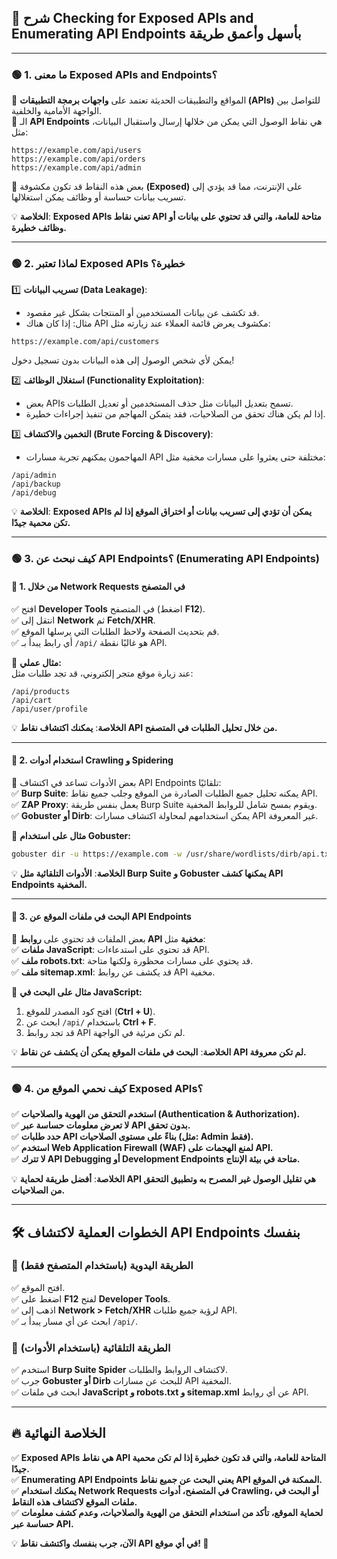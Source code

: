 ## **📌 شرح Checking for Exposed APIs and Enumerating API Endpoints بأسهل وأعمق طريقة**

---

### **🟢 1. ما معنى Exposed APIs and Endpoints؟**

🔹 المواقع والتطبيقات الحديثة تعتمد على **واجهات برمجة التطبيقات (APIs)** للتواصل بين الواجهة الأمامية والخلفية.  
🔹 الـ **API Endpoints** هي نقاط الوصول التي يمكن من خلالها إرسال واستقبال البيانات، مثل:

```plaintext
https://example.com/api/users
https://example.com/api/orders
https://example.com/api/admin
```

🔹 بعض هذه النقاط قد تكون مكشوفة **(Exposed)** على الإنترنت، مما قد يؤدي إلى تسريب بيانات حساسة أو وظائف يمكن استغلالها.

💡 **الخلاصة**: **Exposed APIs تعني نقاط API متاحة للعامة، والتي قد تحتوي على بيانات أو وظائف خطيرة.**

---

### **🟢 2. لماذا تعتبر Exposed APIs خطيرة؟**

1️⃣ **تسريب البيانات (Data Leakage)**:

- قد تكشف عن بيانات المستخدمين أو المنتجات بشكل غير مقصود.
- مثال: إذا كان هناك API مكشوف يعرض قائمة العملاء عند زيارته مثل:

```plaintext
https://example.com/api/customers
```

يمكن لأي شخص الوصول إلى هذه البيانات بدون تسجيل دخول!

2️⃣ **استغلال الوظائف (Functionality Exploitation)**:

- بعض APIs تسمح بتعديل البيانات مثل حذف المستخدمين أو تعديل الطلبات.
- إذا لم يكن هناك تحقق من الصلاحيات، فقد يتمكن المهاجم من تنفيذ إجراءات خطيرة.

3️⃣ **التخمين والاكتشاف (Brute Forcing & Discovery)**:

- المهاجمون يمكنهم تجربة مسارات API مختلفة حتى يعثروا على مسارات مخفية مثل:

```plaintext
/api/admin
/api/backup
/api/debug
```

💡 **الخلاصة**: **Exposed APIs يمكن أن تؤدي إلى تسريب بيانات أو اختراق الموقع إذا لم تكن محمية جيدًا.**

---

### **🟢 3. كيف نبحث عن API Endpoints؟ (Enumerating API Endpoints)**

#### **🔹 1. من خلال Network Requests في المتصفح**

✅ افتح **Developer Tools** في المتصفح (اضغط **F12**).  
✅ انتقل إلى **Network** ثم **Fetch/XHR**.  
✅ قم بتحديث الصفحة ولاحظ الطلبات التي يرسلها الموقع.  
✅ أي رابط يبدأ بـ `/api/` هو غالبًا نقطة API.

📌 **مثال عملي:**  
عند زيارة موقع متجر إلكتروني، قد تجد طلبات مثل:

```plaintext
/api/products
/api/cart
/api/user/profile
```

💡 **الخلاصة**: **يمكنك اكتشاف نقاط API من خلال تحليل الطلبات في المتصفح.**

---

#### **🔹 2. استخدام أدوات Crawling و Spidering**

🔹 بعض الأدوات تساعد في اكتشاف API Endpoints تلقائيًا:  
✅ **Burp Suite**: يمكنه تحليل جميع الطلبات الصادرة من الموقع وجلب جميع نقاط API.  
✅ **ZAP Proxy**: يعمل بنفس طريقة Burp Suite ويقوم بمسح شامل للروابط المخفية.  
✅ **Gobuster أو Dirb**: يمكن استخدامهم لمحاولة اكتشاف مسارات API غير المعروفة.

📌 **مثال على استخدام Gobuster:**

```bash
gobuster dir -u https://example.com -w /usr/share/wordlists/dirb/api.txt
```

💡 **الخلاصة**: **الأدوات التلقائية مثل Burp Suite و Gobuster يمكنها كشف API Endpoints المخفية.**

---

#### **🔹 3. البحث في ملفات الموقع عن API Endpoints**

🔹 بعض الملفات قد تحتوي على **روابط API مخفية** مثل:  
✅ **ملفات JavaScript**: قد تحتوي على استدعاءات API.  
✅ **ملف robots.txt**: قد يحتوي على مسارات محظورة ولكنها متاحة.  
✅ **ملف sitemap.xml**: قد يكشف عن روابط API مخفية.

📌 **مثال على البحث في JavaScript:**

1. افتح كود المصدر للموقع (**Ctrl + U**).
2. ابحث عن `/api/` باستخدام **Ctrl + F**.
3. قد تجد روابط API لم تكن مرئية في الواجهة.

💡 **الخلاصة**: **البحث في ملفات الموقع يمكن أن يكشف عن نقاط API لم تكن معروفة.**

---

### **🟢 4. كيف نحمي الموقع من Exposed APIs؟**

✅ **استخدم التحقق من الهوية والصلاحيات (Authentication & Authorization).**  
✅ **لا تعرض معلومات حساسة عبر API بدون تحقق.**  
✅ **حدد طلبات API بناءً على مستوى الصلاحيات (مثل: Admin فقط).**  
✅ **استخدم Web Application Firewall (WAF) لمنع الهجمات على API.**  
✅ **لا تترك API Debugging أو Development Endpoints متاحة في بيئة الإنتاج.**

💡 **الخلاصة**: **أفضل طريقة لحماية API هي تقليل الوصول غير المصرح به وتطبيق التحقق من الصلاحيات.**

---

## **🛠️ الخطوات العملية لاكتشاف API Endpoints بنفسك**

### **🔴 الطريقة اليدوية (باستخدام المتصفح فقط)**

✅ افتح الموقع.  
✅ اضغط على **F12** لفتح **Developer Tools**.  
✅ اذهب إلى **Network > Fetch/XHR** لرؤية جميع طلبات API.  
✅ ابحث عن أي مسار يبدأ بـ `/api/`.

### **🔵 الطريقة التلقائية (باستخدام الأدوات)**

✅ استخدم **Burp Suite Spider** لاكتشاف الروابط والطلبات.  
✅ جرب **Gobuster أو Dirb** للبحث عن مسارات API المخفية.  
✅ ابحث في ملفات **JavaScript و robots.txt و sitemap.xml** عن أي روابط API.

---

## **🔥 الخلاصة النهائية**

✅ **Exposed APIs هي نقاط API المتاحة للعامة، والتي قد تكون خطيرة إذا لم تكن محمية جيدًا.**  
✅ **Enumerating API Endpoints يعني البحث عن جميع نقاط API الممكنة في الموقع.**  
✅ **يمكنك استخدام Network Requests في المتصفح، أدوات Crawling، أو البحث في ملفات الموقع لاكتشاف هذه النقاط.**  
✅ **لحماية الموقع، تأكد من استخدام التحقق من الهوية والصلاحيات، وعدم كشف معلومات حساسة عبر API.**

💡 **الآن، جرب بنفسك واكتشف نقاط API في أي موقع! 🚀**